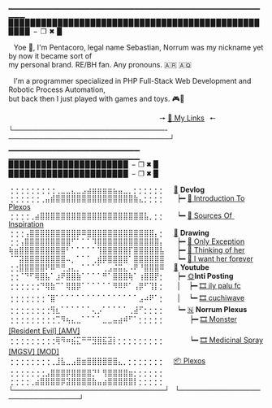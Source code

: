 ▁▁▁▁▁▁▁▁▁▁▁▁▁▁▁▁▁▁▁▁▁▁▁▁▁▁▁▁▁▁▁▁▁▁▁▁▁▁▁▁▁▁▁▁▁▁▁▁▁<br>
▉▉▉▉▉▉▉▉▉▉▉▉▉▉▉▉▉▉▉▉▉▉▉▉▉▉▉▉▉▉▉▉▉▉▉▉▉▉▉▉▉▉▉▉▉▉▉▉▉▉  −  ❐  🞮  ▉<br>

⠀Yoe 👋, I'm Pentacoro, legal name Sebastian, Norrum was my nickname yet by now it became sort of<br> my personal brand. RE/BH fan. Any pronouns. 🇦🇷 🇦🇶<br>

⠀I'm a programmer specialized in PHP Full-Stack Web Development and Robotic Process Automation,<br> but back then I just played with games and toys. 🎮🧩<br>

⠀⠀⠀⠀⠀⠀⠀⠀⠀⠀⠀⠀⠀⠀⠀⠀⠀⠀⠀⠀⠀⠀⠀⠀⠀⠀⠀⠀⠀🠖 [🔗 My Links](https://plexos.neocities.org/links.html)⠀🠔
└──────────────────────────────-────────────────────────────────┘<br>
▁▁▁▁▁▁▁▁▁▁▁▁▁▁▁▁▁▁▁▁▁▁▁▁⠀ ▁▁▁▁▁▁▁▁▁▁▁▁▁▁▁▁▁▁▁▁▁▁▁▁<br>
▉▉▉▉▉▉▉▉▉▉▉▉▉▉▉▉▉▉▉▉▉▉  − ❐ 🞮 ▉⠀ ▉▉▉▉▉▉▉▉▉▉▉▉▉▉▉▉▉▉▉▉▉▉  − ❐ 🞮 ▉<br>

⢐⢐⢐⢐⢐⢐⢐⢐⢐⢀⣀⣀⣄⣀⣠⣴⣶⣶⣶⣶⣦⣤⣀⡀⡂⡂⡂⡂⡂⡂ ⠀ [📂](https://plexos.neocities.org) **Devlog**<br>
⢐⢐⢐⢐⢐⢐⢀⣤⣾⣿⣿⣿⣿⣿⣿⣿⣿⣿⣿⣿⣿⣿⣿⣿⣷⣄⡂⡂⡂⡂ ⠀⠀┝━ [📄 Introduction To Plexos](https://plexos.neocities.org/entry.html?blog=1)<br>
⢐⢐⢐⢐⢀⣴⣿⣿⣿⣿⣿⣿⣿⣿⣿⣿⣿⣿⣿⣿⣿⣿⣿⣿⣿⣿⣧⡀⡂⡂ ⠀⠀┕━ [📄 Sources Of Inspiration](https://plexos.neocities.org/entry.html?blog=2)<br>
⢐⢐⢐⢠⣿⣿⣿⣿⣿⣿⣿⣿⣿⡿⠿⣿⣿⣿⣿⣿⣿⣿⣿⣿⣿⣿⣿⣿⡄⡂ ⠀ [📂](https://www.deviantart.com/norrum) **Drawing**<br>
⢐⢐⢠⣿⣿⣿⣿⣿⣿⣿⣿⣿⠋⠁⠁⠁⠹⣿⣿⣿⣿⣿⣿⣿⣿⣿⣿⣿⣿⡄ ⠀⠀┝━ [📝 Only Exception](https://www.deviantart.com/norrum/art/Only-exception-914328506)<br>
⢷⣶⣿⣿⣿⣿⣿⣿⣿⣿⣿⠃⠁⠁⠁⠁⠁⢹⣿⣿⣿⣿⣿⡏⣿⣿⣿⣿⣿⣧ ⠀⠀┝━ [📝 Thinking of her](https://www.deviantart.com/norrum/art/Thinking-of-her-901114702)<br>
⠈⠉⣽⣿⣿⣿⣿⣿⣿⣿⣿⠤⡀⠁⠁⠁⢀⣾⡿⣿⣿⣿⣿⠁⣿⣿⣿⣿⣿⣿ ⠀⠀┕━ [📝 I want her forever](https://www.deviantart.com/norrum/art/I-want-her-forever-901115217)<br>
⢐⢐⣿⣿⣿⣿⣿⠟⠿⠛⢛⣠⣄⡀⠁⠁⠁⠁⢀⣠⣬⣭⣄⠠⠟⠘⣿⣿⣿⠿ ⠀ [📂](https://www.youtube.com/channel/UCrP14Ec_49f7haVic8Yzf5g) **Youtube**<br>
⢐⢐⠈⠙⠋⢿⣿⣧⠁⣰⠟⣿⣿⣷⠁⠁⠁⠁⠛⠁⣿⣿⣿⢷⠁⢰⣿⣿⡟⡂ ⠀⠀┝━ [🌞](https://www.youtube.com/channel/UCwww0wC-lRMrmMvGjgU7Dhg)**Inti Posting**<br>
⢐⢐⢐⢐⢐⢐⠙⢿⣷⠉⠁⢿⣿⡿⠁⠁⠁⠁⠁⠁⠻⠿⠟⠁⢠⡿⠋⢹⡇⡂ ⠀⠀│⠀ ┝━ [🎞️ ily palu fc](https://www.youtube.com/watch?v=ukmLvDd8fKY)<br>
⢐⢐⢐⢐⢐⢐⢐⠈⣿⠁⠁⠁⠁⠁⠁⠁⠁⠁⠁⠁⠁⠁⠁⠁⠁⣠⠴⠟⠁⡂ ⠀⠀│⠀ ┕━ [🎞️ cuchiwave](https://www.youtube.com/watch?v=CL0yJZuQmqg)<br>
⢐⢐⢐⢐⢐⢐⢐⢐⢻⣆⠁⠁⠁⠁⠁⠁⢄⡠⠁⠁⠁⠁⠁⢀⣼⠋⡂⡂⡂⡂ ⠀⠀┕━ [🇳](https://www.youtube.com/c/NorrumPlexus) **Norrum Plexus**<br>
⢐⢐⢐⢐⢐⢐⢐⢐⢐⢉⠻⢦⣄⣀⠁⠁⠁⠁⣀⣀⣤⣴⠾⠋⠁⡂⡂⡂⡂⡂ ⠀⠀⠀⠀ ┝━ [🎞️ Monster [Resident Evil] [AMV]](https://www.youtube.com/watch?v=GYCgF_-URj0)<br>
⢐⢐⢐⢐⢐⢐⢐⢐⢐⢿⠻⠶⣮⣍⠛⠛⣻⣿⣯⣽⡇⡂⡂⡂⡂⡂⡂⡂⡂⡂ ⠀⠀⠀⠀ ┕━ [🎞️ Medicinal Spray [MGSV] [MOD]](https://www.youtube.com/watch?v=8lm00VEhMJo)<br>
⢐⢐⢐⢐⢐⢐⢐⢐⢀⣸⣧⣀⣠⣿⣶⣿⣿⣿⣿⣿⣿⣄⡀⡂⡂⡂⡂⡂⡂⡂ ⠀ [📦 Plexos](https://pentacoro.github.io)<br>
⢐⢐⢐⢐⢐⢐⢐⣠⣿⣿⣿⡿⣿⣿⣿⣿⡙⠃⢻⣿⣿⣿⣿⣶⡂⡂⡂⡂⡂⡂ ⠀<br>
⢐⢐⢐⢐⢀⣴⣿⣿⣿⣿⡿⣽⣿⣿⣿⣿⣷⣤⣴⣿⣿⣿⣿⣿⡇⡂⡂⡂⡂⡂ ⠀<br>
└──────────────────────────────┘⠀└──────────────────────────────┘
